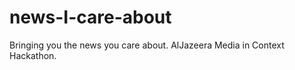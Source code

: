 news-I-care-about
=================

Bringing you the news you care about. AlJazeera Media in Context Hackathon. 
